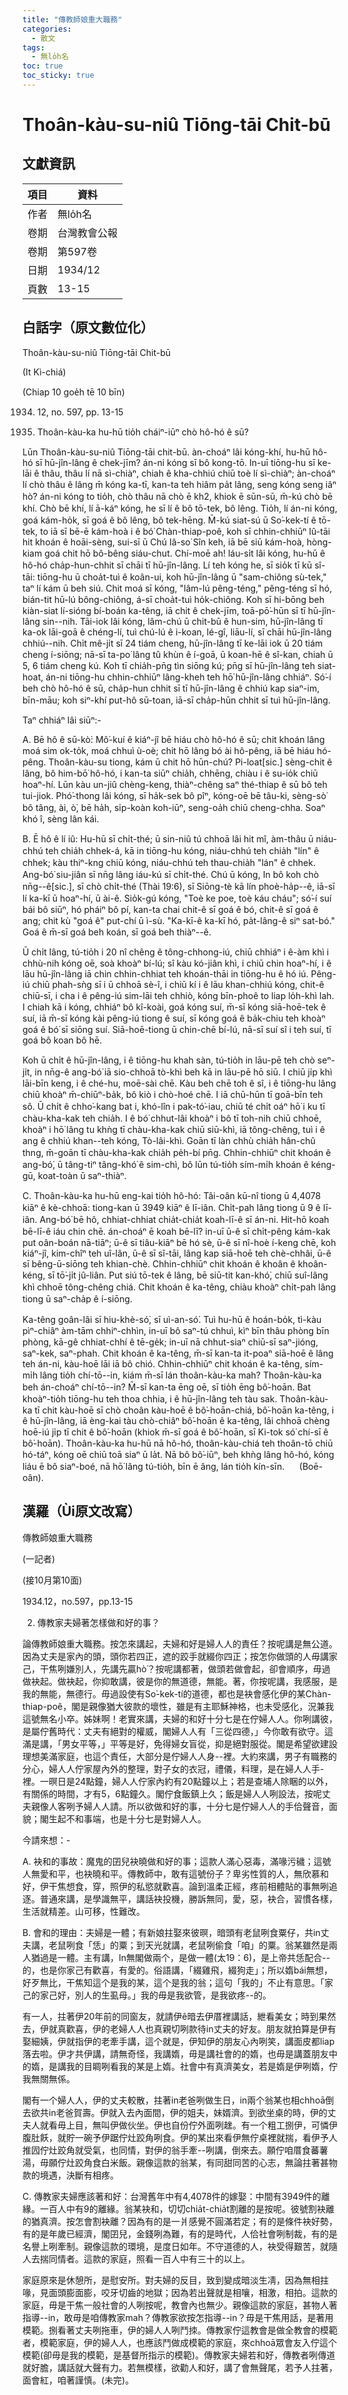 ```yaml
---
title: "傳教師娘重大職務"
categories:
  - 散文
tags:
  - 無lo̍h名
toc: true
toc_sticky: true
---
```


# Thoân-kàu-su-niû Tiōng-tāi Chit-bū

## 文獻資訊

| 項目 | 資料 |
|---|---|
| 作者 | 無lo̍h名 |
| 卷期 | 台灣教會公報 |
| 卷期 | 第597卷 |
| 日期 | 1934/12 |
| 頁數 | 13-15 |

## 白話字（原文數位化）

Thoân-kàu-su-niû Tiōng-tāi Chit-bū

(It Kì-chiá)

(Chiap 10 goe̍h tē 10 bīn)

1934. 12, no. 597, pp. 13-15

2. Thoân-kàu-ka hu-hū tio̍h cháiⁿ-iūⁿ chò hô-hó ê sū?

Lūn Thoân-kàu-su-niû Tiōng-tāi chit-bū. àn-choáⁿ lâi kóng-khí, hu-hū hô-hó sī hū-jîn-lâng ê chek-jīm? án-ni kóng sī bô kong-tō. In-uī tiōng-hu sī ke-lāi ê thâu, thâu lí nā sì-chiàⁿ, chiah ê kha-chhiú chiū toè lí sì-chiàⁿ; àn-choáⁿ lí chò thâu ê lâng m̄ kóng ka-tī, kan-ta teh hiâm pa̍t lâng, seng kóng seng iâⁿ hò͘? án-ni kóng to tio̍h, chò thâu nā chò ē kh2, khiok ē sūn-sū, m̄-kú chò bē khí. Chò bē khí, lí ā-káⁿ kóng, he sī lí ê bô tō-tek, bô lêng. Tio̍h, lí án-ni kóng, goá kám-ho̍k, sī goá ê bô lêng, bô tek-hēng. M̄-kú siat-sú ū So͘-kek-tí ê tō-tek, to iā sī bē-ē kám-hoà i ê bó͘ Chàn-thiap-poê, koh sī chhin-chhiūⁿ Iû-tāi hit khoán ê hoāi-sèng, sui-sī ū Chú Iâ-so͘ Sîn keh, iā bē siū kám-hoà, hòng-kiam goá chit hō bô-bêng siáu-chut. Chí-moē ah! láu-si̍t lâi kóng, hu-hū ê hô-hó cha̍p-hun-chhit sī chāi tī hū-jîn-lâng. Lí teh kóng he, sī sio̍k tī kū sî-tāi: tiōng-hu ū choa̍t-tuì ê koân-ui, koh hū-jîn-lâng ū "sam-chiông sù-tek," taⁿ lí kám ū beh siú. Chit moá sī kóng, "lâm-lú pêng-téng," pêng-téng sī hó, bián-tit hū-lú bông-chiông, á-sī choa̍t-tuì ho̍k-chiông. Koh sī hi-bōng beh kiàn-siat lí-sióng bí-boán ka-têng, iā chit ê chek-jīm, toā-pō͘-hūn sī tī hū-jîn-lâng sin--nih. Tāi-iok lâi kóng, lâm-chú ū chit-bū ê hun-sim, hū-jîn-lâng tī ka-ok lāi-goā ê chéng-lí, tuì chú-lú ê i-koan, lé-gî, liāu-lí, sī chāi hū-jîn-lâng chhiú--nih. Chi̍t mê-ji̍t sī 24 tiám cheng, hū-jîn-lâng tī ke-lāi iok ū 20 tiám cheng í-siōng; nā-sī ta-po͘ lâng tû khùn ê í-goā, ū koan-hē ê sî-kan, chiah ū 5, 6 tiám cheng kú. Koh tī chia̍h-pn̄g tìn siōng kú; pn̄g sī hū-jîn-lâng teh siat-hoat, án-ni tiōng-hu chhin-chhiūⁿ lâng-kheh teh hō͘ hū-jîn-lâng chhiáⁿ. Só͘-í beh chò hô-hó ê sū, cha̍p-hun chhit sī tī hū-jîn-lâng ê chhiú kap siaⁿ-im, bīn-māu; koh siⁿ-khí put-hô sū-toan, iā-sī cha̍p-hūn chhit sī tuì hū-jîn-lâng.

Taⁿ chhiáⁿ lâi siūⁿ:-

A. Bē hô ê sū-kò͘: Mô͘-kuí ê kiáⁿ-jî bē hiáu chò hô-hó ê sū; chit khoán lâng moá sim ok-to̍k, moá chhuì ù-oè; chit hō lâng bó ài hô-pêng, iā bē hiáu hó-pêng. Thoân-kàu-su tiong, kám ū chit hō hūn-chú? Pi-loat[sic.] sèng-chit ê lâng, bô him-bō͘ hô-hó, i kan-ta siūⁿ chia̍h, chhēng, chiàu i ê su-io̍k chiū hoaⁿ-hí. Lūn kàu un-jiû chèng-keng, thiàⁿ-chêng saⁿ thé-thiap ê sū bô teh tui-jiok. Phó͘-thong lâi kóng, sī ha̍k-sek bô pîⁿ, kóng-oē bē tâu-ki, sèng-sò͘ bô tâng, ài, ò͘, bē ha̍h, si̍p-koàn koh-iūⁿ, seng-oa̍h chiū cheng-chha. Soaⁿ khó î, sèng lân kái.

B. Ē hô ê lí iû: Hu-hū sī chi̍t-thé; ū sin-niû tú chhoā lâi hit mî, àm-thâu ū niáu-chhú teh chia̍h chhek-á, kā in tiōng-hu kóng, niáu-chhú teh chia̍h "lín" ê chhek; kàu thiⁿ-kng chiū kóng, niáu-chhú teh thau-chia̍h "lán" ê chhek. Ang-bó͘ siu-jiân sī nn̄g lâng iáu-kú sī chi̍t-thé. Chú ū kóng, In bô koh chò nn̄g--ê[sic.], sī chò chi̍t-thé (Thài 19:6), sī Siōng-tè kā lín phoè-ha̍p--ê, iā-sī lí ka-kī ū hoaⁿ-hí, ū ài-ê. Sio̍k-gú kóng, "Toè ke poe, toè káu cháu"; só͘-í suí bái bô siūⁿ, hó pháiⁿ bô pí, kan-ta chai chit-ê sī goá ê bó, chit-ê sī goá ê ang; chit kù "goá ê" put-chí ū ì-sù. "Ka-kī-ê ka-kī hó, pa̍t-lâng-ê siⁿ sat-bó." Goá ê m̄-sī goá beh koán, sī goá beh thiàⁿ--ê.

Ū chi̍t lâng, tú-tio̍h i 20 nî chêng ê tông-chhong-iú, chiū chhiáⁿ i ê-àm khì i chhù-nih kóng oē, soà khoàⁿ bí-lú; sî kàu kó-jiân khì, i chiū chin hoaⁿ-hí, i ê lāu hū-jîn-lâng iā chin chhin-chhiat teh khoán-thāi in tiōng-hu ê hó iú. Pêng-iú chiū phah-sǹg sī i ū chhoā sè-î, i chiū kí i ê lāu khan-chhiú kóng, chit-ê chiū-sī, i cha i ê pêng-iú sim-lāi teh chhiò, kóng bīn-phoê to liap lo̍h-khì lah. I chiah kā i kóng, chhiáⁿ bô kî-koài, goá kóng suí, m̄-sī kóng siā-hoē-tek ê suí, iā m̄-sī kóng kài pêng-iú tiong ê suí, sī kóng goá ê ba̍k-chiu teh khoàⁿ goá ê bó͘ sī siōng suí. Siā-hoē-tiong ū chin-chē bí-lú, nā-sī suí sî i teh suí, tī goá bô koan bô hē.

Koh ū chi̍t ê hū-jîn-lâng, i ê tiōng-hu khah sàn, tú-tio̍h in lāu-pē teh chò seⁿ-ji̍t, in nn̄g-ê ang-bó͘ iā sio-chhoā tò-khì beh kā in lāu-pē hō siū. I chiū ji̍p khì lāi-bīn keng, i ê ché-hu, moē-sài chē. Kàu beh chē toh ê sî, i ê tiōng-hu lâng chiū khoàⁿ m̄-chiūⁿ-ba̍k, bô kiò i chò-hoé chē. I iā chū-hūn tī goā-bīn teh sô. Ū chi̍t ê chho͘-kang bat i, khó-lîn i pak-tó͘-iau, chiū té chi̍t oáⁿ hō͘ i ku tī chàu-kha-kak teh chia̍h. I ê bó͘ chhut-lâi khoàⁿ i bô tī toh-nih chiū chhoē, khoàⁿ i hō͘ lâng tu khǹg tī chàu-kha-kak chiū siū-khì, iā tông-chêng, tuì i ê ang ê chhiú khan--teh kóng, Tò-lâi-khì. Goān tī làn chhù chia̍h hân-chû thng, m̄-goān tī chàu-kha-kak chia̍h pe̍h-bí pn̄g. Chhin-chhiūⁿ chit khoán ê ang-bó͘, ū tâng-tiⁿ tâng-khó͘ ê sim-chì, bô lūn tú-tio̍h sím-mi̍h khoán ê kéng-gū, koat-toàn ū saⁿ-thiàⁿ.

C. Thoân-kàu-ka hu-hū eng-kai tio̍h hô-hó: Tâi-oân kū-nî tiong ū 4,4078 kiāⁿ ê kè-chhoā: tiong-kan ū 3949 kiāⁿ ê lī-iân. Chi̍t-pah lâng tiong ū 9 ê lī-iân. Ang-bó͘ bē hô, chhiat-chhiat chia̍t-chia̍t koah-lī-ê sī án-ni. Hit-hō koah bē-lī-ê iáu chin chē. án-choáⁿ ē koah bē-lī? in-uī ū-ê sī chi̍t-pêng kám-kak put oân-boán nā-tiāⁿ; ū-ê sī tiâu-kiāⁿ bē hó sè, ū-ê sī nî-hoè í-keng chē, koh kiáⁿ-jî, kim-chîⁿ teh uî-lân, ū-ê sī sî-tāi, lâng kap siā-hoē teh chè-chhâi, ū-ê sī bêng-ū-siōng teh khian-chè. Chhin-chhiūⁿ chit khoán ê khoân ê khoân-kéng, sī tō͘-ji̍t jû-liân. Put siú tō-tek ê lâng, bē siū-tit kan-khó͘, chiū suî-lâng khì chhoē tông-chêng chiá. Chit khoán ê ka-têng, chiàu khoàⁿ chi̍t-pah lâng tiong ū saⁿ-cha̍p ê í-siōng.

Ka-têng goân-lâi sī hiu-khè-só͘, sī uì-an-só͘. Tuì hu-hū ê hoán-bo̍k, tì-kàu pìⁿ-chiâⁿ àm-tām chhiⁿ-chhìn, in-uī bô saⁿ-tú chhuì, kìⁿ bīn thâu phòng bīn phòng, kā-gê chhiat-chhí ê tē-ge̍k; in-uī nā chhut-siaⁿ chiū-sī saⁿ-jióng, saⁿ-kek, saⁿ-phah. Chit khoán ê ka-têng, m̄-sī kan-ta it-poaⁿ siā-hoē ê lâng teh án-ni, kàu-hoē lāi iā bô chió. Chhin-chhiūⁿ chit khoán ê ka-têng, sím-mi̍h lâng tio̍h chí-tō--in, kiám m̄-sī lán thoân-kàu-ka mah? Thoân-kàu-ka beh án-choáⁿ chí-tō--in? M̄-sī kan-ta ēng oē, sī tio̍h ēng bô͘-hoān. Bat khoàⁿ-tio̍h tiōng-hu teh thoa chhia, i ê hū-jîn-lâng teh tàu sak. Thoân-kàu-ka tī chit kàu-hoē sī chò choân kàu-hoē ê bô͘-hoān-chiá, bô͘-hoān ka-têng, i ê hū-jîn-lâng, iā èng-kai tàu chò-chiâⁿ bô͘-hoān ê ka-têng, lâi chhoā chèng hoē-iú ji̍p tī chit ê bô͘-hoān (khiok m̄-sī goá ê bô͘-hoān, sī Ki-tok só͘ chí-sī ê bô͘-hoān). Thoân-kàu-ka hu-hū nā hô-hó, thoân-kàu-chiá teh thoân-tō chiū hó-táⁿ, kóng oē chiū toā siaⁿ ū la̍t. Nā bô bô͘-iūⁿ, beh khǹg lâng hô-hó, kóng liáu ē bô siaⁿ-boé, nā hō͘ lâng tú-tio̍h, bīn ē âng, lán tio̍h kín-sīn.      (Boē-oân).

## 漢羅（Ùi原文改寫）

傳教師娘重大職務

(一記者)

(接10月第10面)

1934.12，no.597，pp.13-15

2. 傳教家夫婦著怎樣做和好的事？

論傳教師娘重大職務。按怎來講起，夫婦和好是婦人人的責任？按呢講是無公道。因為丈夫是家內的頭，頭你若四正，遮的跤手就綴你四正；按怎你做頭的人毋講家己，干焦咧嫌別人，先講先贏hò͘？按呢講都著，做頭若做會起，卻會順序，毋過做袂起。做袂起，你抑敢講，彼是你的無道德，無能。著，你按呢講，我感服，是我的無能，無德行。毋過設使有So͘-kek-tí的道德，都也是袂會感化伊的某Chàn-thiap-poê，閣是親像猶大彼款的壞性，雖是有主耶穌神格，也未受感化，況兼我這號無名小卒。姊妹啊！老實來講，夫婦的和好十分七是在佇婦人人。你咧講彼，是屬佇舊時代：丈夫有絕對的權威，閣婦人人有「三從四德，」今你敢有欲守。這滿是講，「男女平等，」平等是好，免得婦女盲從，抑是絕對服從。閣是希望欲建設理想美滿家庭，也這个責任，大部分是佇婦人人身--裡。大約來講，男子有職務的分心，婦人人佇家屋內外的整理，對子女的衣冠，禮儀，料理，是在婦人人手-裡。一暝日是24點鐘，婦人人佇家內約有20點鐘以上；若是查埔人除睏的以外，有關係的時間，才有5，6點鐘久。閣佇食飯鎮上久；飯是婦人人咧設法，按呢丈夫親像人客咧予婦人人請。所以欲做和好的事，十分七是佇婦人人的手佮聲音，面貌；閣生起不和事端，也是十分七是對婦人人。

今請來想：-

A. 袂和的事故：魔鬼的囝兒袂曉做和好的事；這款人滿心惡毒，滿喙污穢；這號人無愛和平，也袂曉和平。傳教師中，敢有這號份子？卑劣性質的人，無欣慕和好，伊干焦想食，穿，照伊的私慾就歡喜。論到溫柔正經，疼前相體貼的事無咧追逐。普通來講，是學識無平，講話袂投機，勝訴無同，愛，惡，袂合，習慣各樣，生活就精差。山可移，性難改。

B. 會和的理由：夫婦是一體；有新娘拄娶來彼暝，暗頭有老鼠咧食粟仔，共in丈夫講，老鼠咧食「恁」的粟；到天光就講，老鼠咧偷食「咱」的粟。翁某雖然是兩人猶過是一體。主有講，In無閣做兩个，是做一體(太19：6)，是上帝共恁配合--的，也是你家己有歡喜，有愛的。俗語講，「綴雞飛，綴狗走」；所以媠bái無想，好歹無比，干焦知這个是我的某，這个是我的翁；這句「我的」不止有意思。「家己的家己好，別人的生虱母。」我的毋是我欲管，是我欲疼--的。

有一人，拄著伊20年前的同窗友，就請伊ê暗去伊厝裡講話，紲看美女；時到果然去，伊就真歡喜，伊的老婦人人也真親切咧款待in丈夫的好友。朋友就拍算是伊有娶細姨，伊就指伊的老牽手講，這个就是，伊知伊的朋友心內咧笑，講面皮都liap落去啦。伊才共伊講，請無奇怪，我講媠，毋是講社會的的媠，也毋是講蓋朋友中的媠，是講我的目睭咧看我的某是上媠。社會中有真濟美女，若是媠是伊咧媠，佇我無關無係。

閣有一个婦人人，伊的丈夫較散，拄著in老爸咧做生日，in兩个翁某也相chhoā倒去欲共in老爸賀壽。伊就入去內面間，伊的姐夫，妹婿濟。到欲坐桌的時，伊的丈夫人就看毋上目，無叫伊做伙坐。伊也自份佇外面咧趖。有一个粗工捌伊，可憐伊腹肚飫，就貯一碗予伊踞佇灶跤角咧食。伊的某出來看伊無佇桌裡就揣，看伊予人推囥佇灶跤角就受氣，也同情，對伊的翁手牽--咧講，倒來去。願佇咱厝食蕃薯湯，毋願佇灶跤角食白米飯。親像這款的翁某，有同甜同苦的心志，無論拄著甚物款的境遇，決斷有相疼。

C. 傳教家夫婦應該著和好：台灣舊年中有4,4078件的嫁娶：中間有3949件的離緣。一百人中有9的離緣。翁某袂和，切切chia̍t-chia̍t割離的是按呢。彼號割袂離的猶真濟。按怎會割袂離？因為有的是一爿感覺不圓滿若定；有的是條件袂好勢，有的是年歲已經濟，閣囝兒，金錢咧為難，有的是時代，人佮社會咧制裁，有的是名譽上咧牽制。親像這款的環境，是度日如年。不守道德的人，袂受得艱苦，就隨人去揣同情者。這款的家庭，照看一百人中有三十的以上。

家庭原來是休憩所，是慰安所。對夫婦的反目，致到變成暗淡生凊，因為無相拄喙，見面頭膨面膨，咬牙切齒的地獄；因為若出聲就是相嚷，相激，相拍。這款的家庭，毋是干焦一般社會的人咧按呢，教會內也無少。親像這款的家庭，甚物人著指導--in，敢毋是咱傳教家mah？傳教家欲按怎指導--in？毋是干焦用話，是著用模範。捌看著丈夫咧拖車，伊的婦人人咧鬥拺。傳教家佇這教會是做全教會的模範者，模範家庭，伊的婦人人，也應該鬥做成模範的家庭，來chhoā眾會友入佇這个模範(卻毋是我的模範，是基督所指示的模範)。傳教家夫婦若和好，傳教者咧傳道就好膽，講話就大聲有力。若無模樣，欲勸人和好，講了會無聲尾，若予人拄著，面會紅，咱著謹慎。(未完)。
